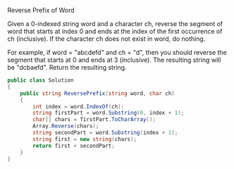 Reverse Prefix of Word

Given a 0-indexed string word and a character ch, reverse the segment of word that starts at index 0 and ends at the index of the first occurrence of ch (inclusive). If the character ch does not exist in word, do nothing.

For example, if word = "abcdefd" and ch = "d", then you should reverse the segment that starts at 0 and ends at 3 (inclusive). The resulting string will be "dcbaefd".
Return the resulting string.

```csharp
public class Solution
{
    public string ReversePrefix(string word, char ch)
    {
        int index = word.IndexOf(ch);
        string firstPart = word.Substring(0, index + 1);
        char[] chars = firstPart.ToCharArray();
        Array.Reverse(chars);
        string secondPart = word.Substring(index + 1);
        string first = new string(chars);
        return first + secondPart;
    }
}
